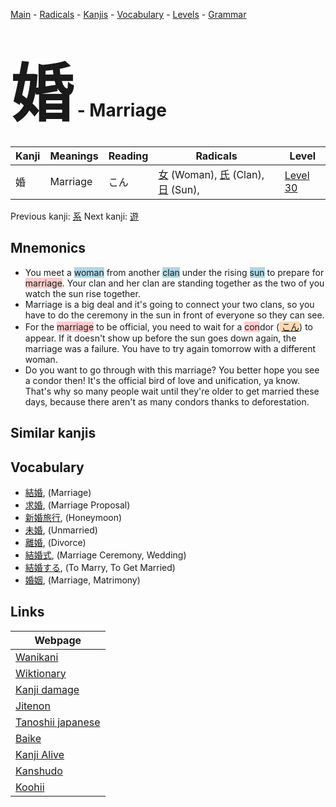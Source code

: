 <style> bigfont {font-size: 100px}</style>
[Main](../README.md) -
[Radicals](../radicals.md) -
[Kanjis](../kanjis.md) -
[Vocabulary](../vocabulary.md) -
[Levels](../levels.md) -
[Grammar](../grammar.md)
# <bigfont> 婚</bigfont> - Marriage 

| Kanji | Meanings | Reading | Radicals | Level |
| --- | --- | --- | --- | --- |
| 婚 | Marriage | こん | [女](../radicals/女.md) (Woman), [氏](../radicals/氏.md) (Clan), [日](../radicals/日.md) (Sun),  | [Level 30](../levels/wk_level30.md) |

Previous kanji: [系](系.md) Next kanji: [遊](遊.md) 

## Mnemonics
 * You meet a <span style="background-color:#ADD8E6"> woman</span> from another <span style="background-color:#ADD8E6"> clan</span> under the rising <span style="background-color:#ADD8E6"> sun</span> to prepare for <span style="background-color:#ffcccb"> marriage</span>. Your clan and her clan are standing together as the two of you watch the sun rise together.
* Marriage is a big deal and it's going to connect your two clans, so you have to do the ceremony in the sun in front of everyone so they can see.
* For the <span style="background-color:#ffcccb"> marriage</span> to be official, you need to wait for a <span style="background-color:#ffcccb"> con</span>dor (<span style="background-color:#fed8b1"> [こん](https://jisho.org/search/こん)</span>) to appear. If it doesn't show up before the sun goes down again, the marriage was a failure. You have to try again tomorrow with a different woman.
* Do you want to go through with this marriage? You better hope you see a condor then! It's the official bird of love and unification, ya know. That's why so many people wait until they're older to get married these days, because there aren't as many condors thanks to deforestation.


## Similar kanjis
 


## Vocabulary
 * [結婚](../vocabulary/婚.md), (Marriage)
* [求婚](../vocabulary/婚.md), (Marriage Proposal)
* [新婚旅行](../vocabulary/婚.md), (Honeymoon)
* [未婚](../vocabulary/婚.md), (Unmarried)
* [離婚](../vocabulary/婚.md), (Divorce)
* [結婚式](../vocabulary/婚.md), (Marriage Ceremony, Wedding)
* [結婚する](../vocabulary/婚.md), (To Marry, To Get Married)
* [婚姻](../vocabulary/婚.md), (Marriage, Matrimony)



## Links 

| Webpage |
| --- |
| [Wanikani          ](https://www.wanikani.com/kanji/婚) |
| [Wiktionary        ](https://en.wiktionary.org/wiki/婚) |
| [Kanji damage      ](http://www.kanjidamage.com/kanji/search?utf8=✓&q=婚) |
| [Jitenon           ](https://jitenon.com/kanji/婚) |
| [Tanoshii japanese ](https://www.tanoshiijapanese.com/dictionary/kanji.cfm?k=婚) |
| [Baike             ](https://baike.baidu.com/item/婚) |
| [Kanji Alive       ](https://app.kanjialive.com/婚) |
| [Kanshudo          ](https://www.kanshudo.com/searchmn?q=婚) |
| [Koohii            ](https://kanji.koohii.com/study/kanji/婚) |
